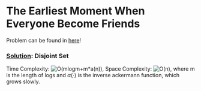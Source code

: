 # The Earliest Moment When Everyone Become Friends

Problem can be found in [here](https://leetcode.com/problems/the-earliest-moment-when-everyone-become-friends/)!

### [Solution](/Union%20Find/1101-TheEarliestMomentWhenEveryoneBecomeFriends/solution.py): Disjoint Set

Time Complexity: ![O(mlogm+m*a(n))](<https://latex.codecogs.com/svg.image?\inline&space;O(mlogm+m\cdot&space;\alpha&space;(n))>), Space Complexity: ![O(n)](<https://latex.codecogs.com/svg.image?\inline&space;O(n)>), where m is the length of logs and $\alpha(\cdot)$ is the inverse ackermann function, which grows slowly.

